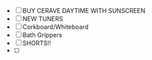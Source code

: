 - [ ] BUY CERAVE DAYTIME WITH SUNSCREEN
- [ ] NEW TUNERS
- [ ] Corkboard/Whiteboard
- [ ] Bath Grippers
- [ ] SHORTS!!
- [ ] 